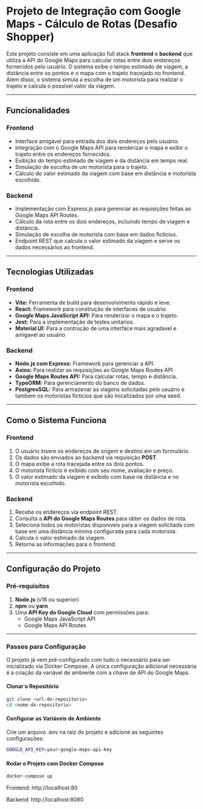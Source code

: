 # **Projeto de Integração com Google Maps - Cálculo de Rotas (Desafio Shopper)**

Este projeto consiste em uma aplicação full stack **frontend** e **backend** que utiliza a API do Google Maps para calcular rotas entre dois endereços fornecidos pelo usuário. O sistema exibe o tempo estimado de viagem, a distância entre os pontos e o mapa com o trajeto tracejado no frontend. Além disso, o sistema simula a escolha de um motorista para realizar o trajeto e calcula o possível valor da viagem.

---

## **Funcionalidades**

### **Frontend**
- Interface amigável para entrada dos dois endereços pelo usuário.
- Integração com o Google Maps API para renderizar o mapa e exibir o trajeto entre os endereços fornecidos.
- Exibição do tempo estimado de viagem e da distância em tempo real.
- Simulação de escolha de um motorista para o trajeto.
- Cálculo do valor estimado da viagem com base em distância e motorista escolhido.

### **Backend**
- Implementação com Express.js para gerenciar as requisições feitas ao Google Maps API Routes.
- Cálculo da rota entre os dois endereços, incluindo tempo de viagem e distância.
- Simulação de escolha de motorista com base em dados fictícios.
- Endpoint REST que calcula o valor estimado da viagem e serve os dados necessários ao frontend.

---

## **Tecnologias Utilizadas**

### **Frontend**
- **Vite:** Ferramenta de build para desenvolvimento rápido e leve.
- **React:** Framework para construção de interfaces de usuário.
- **Google Maps JavaScript API:** Para renderizar o mapa e o trajeto.
- **Jest:** Para a implementação de testes unitarios.
- **Material UI:** Para a contrução de uma interface mais agradavel e amigavel ao usuário

### **Backend**
- **Node.js com Express:** Framework para gerenciar a API.
- **Axios:** Para realizar as requisições ao Google Maps Routes API
- **Google Maps Routes API:** Para calcular rotas, tempo e distância.
- **TypeORM:** Para gerenciamento do banco de dados.
- **PostgresSQL:** Para armazenar as viagens solicitadas pelo usuário e tambem os motoristas ficticios que são inicalizados por uma seed.

---

## **Como o Sistema Funciona**

### **Frontend**
1. O usuário insere os endereços de origem e destino em um formulário.
2. Os dados são enviados ao backend via requisição **POST**.
3. O mapa exibe a rota tracejada entre os dois pontos.
4. O motorista fictício é exibido com seu nome, avaliação e preço.
5. O valor estimado da viagem é exibido com base na distância e no motorista escolhido.

### **Backend**
1. Recebe os endereços via endpoint REST.
2. Consulta a **API do Google Maps Routes** para obter os dados de rota.
3. Seleciona todos os motoristas disponíveis para a viagem solicitada com base em uma distância mínima configurada para cada motorista.
4. Calcula o valor estimado da viagem.
5. Retorna as informações para o frontend.

---

## **Configuração do Projeto**

### **Pré-requisitos**
1. **Node.js** (v16 ou superior)
2. **npm** ou **yarn**
3. Uma **API Key do Google Cloud** com permissões para:
   - Google Maps JavaScript API
   - Google Maps API Routes

---

### **Passos para Configuração**
O projeto já vem pré-configurado com tudo o necessário para ser inicializado via Docker Compose. A única configuração adicional necessária é a criação da variável de ambiente com a chave de API do Google Maps.

#### **Clonar o Repositório**
```bash
git clone <url-do-repositorio>
cd <nome-do-repositorio>
````

#### **Configurar as Variáveis de Ambiente**
Crie um arquivo .env na raiz do projeto e adicione as seguintes configurações:
```bash
GOOGLE_API_KEY=your-google-maps-api-key
````

#### **Rodar o Projeto com Docker Compose**

```bash
docker-compose up
````

Frontend: http://localhost:80

Backend: http://localhost:8080
